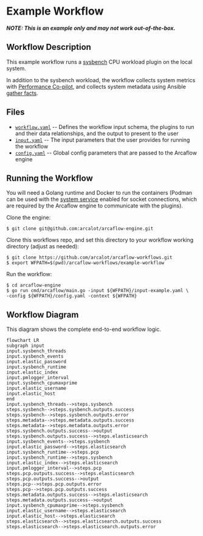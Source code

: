 # Example Workflow

***NOTE: This is an example only and may not work out-of-the-box.***

## Workflow Description

This example workflow runs a [sysbench](https://github.com/akopytov/sysbench) CPU workload plugin on the local system.

In addition to the sysbench workload, the workflow collects system metrics with [Performance Co-pilot](https://pcp.io/), and collects system metadata using Ansible [gather facts](https://docs.ansible.com/ansible/latest/collections/ansible/builtin/gather_facts_module.html).

## Files

- [`workflow.yaml`](workflow.yaml) -- Defines the workflow input schema, the plugins to run
  and their data relationships, and the output to present to the user
- [`input.yaml`](input-example.yaml) -- The input parameters that the user provides for running
  the workflow
- [`config.yaml`](config.yaml) -- Global config parameters that are passed to the Arcaflow
  engine
                     
## Running the Workflow

You will need a Golang runtime and Docker to run the containers (Podman can
be used with the [system service](https://docs.podman.io/en/latest/markdown/podman-system-service.1.html)
enabled for socket connections, which are required by the Arcaflow engine to
communicate with the plugins).

Clone the engine:
```
$ git clone git@github.com:arcalot/arcaflow-engine.git
```

Clone this workflows repo, and set this directory to your workflow working directory (adjust as needed):
```
$ git clone https://github.com/arcalot/arcaflow-workflows.git
$ export WFPATH=$(pwd)/arcaflow-workflows/example-workflow
```
 
Run the workflow:
```
$ cd arcaflow-engine
$ go run cmd/arcaflow/main.go -input ${WFPATH}/input-example.yaml \
-config ${WFPATH}/config.yaml -context ${WFPATH}
```

## Workflow Diagram
This diagram shows the complete end-to-end workflow logic.

```mermaid
flowchart LR
subgraph input
input.sysbench_threads
input.sysbench_events
input.elastic_password
input.sysbench_runtime
input.elastic_index
input.pmlogger_interval
input.sysbench_cpumaxprime
input.elastic_username
input.elastic_host
end
input.sysbench_threads-->steps.sysbench
steps.sysbench-->steps.sysbench.outputs.success
steps.sysbench-->steps.sysbench.outputs.error
steps.metadata-->steps.metadata.outputs.success
steps.metadata-->steps.metadata.outputs.error
steps.sysbench.outputs.success-->output
steps.sysbench.outputs.success-->steps.elasticsearch
input.sysbench_events-->steps.sysbench
input.elastic_password-->steps.elasticsearch
input.sysbench_runtime-->steps.pcp
input.sysbench_runtime-->steps.sysbench
input.elastic_index-->steps.elasticsearch
input.pmlogger_interval-->steps.pcp
steps.pcp.outputs.success-->steps.elasticsearch
steps.pcp.outputs.success-->output
steps.pcp-->steps.pcp.outputs.error
steps.pcp-->steps.pcp.outputs.success
steps.metadata.outputs.success-->steps.elasticsearch
steps.metadata.outputs.success-->output
input.sysbench_cpumaxprime-->steps.sysbench
input.elastic_username-->steps.elasticsearch
input.elastic_host-->steps.elasticsearch
steps.elasticsearch-->steps.elasticsearch.outputs.success
steps.elasticsearch-->steps.elasticsearch.outputs.error
```
